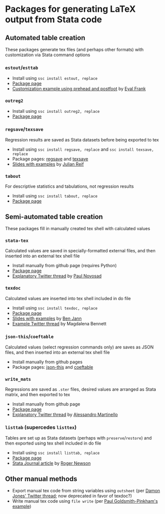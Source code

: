 # Packages for generating LaTeX output from Stata code

## Automated table creation

These packages generate tex files (and perhaps other formats) with customization via Stata command options

### `estout`/`esttab`

- Install using `ssc install estout, replace`
- [Package page](http://repec.sowi.unibe.ch/stata/estout/)
- [Customization example using prehead and postfoot](http://www.eyalfrank.com/code-riffs-stata-and-regression-tables/) by [Eyal Frank](http://www.eyalfrank.com/)


### `outreg2`

- Install using `ssc install outreg2, replace`
- [Package page](http://repec.org/bocode/o/outreg2.html)



### `regsave`/`texsave`

Regression results are saved as Stata datasets before being exported to tex

- Install using `ssc install regsave, replace` and `ssc install texsave, replace`
- Package pages: [regsave](https://econpapers.repec.org/software/bocbocode/S456964.htm) and [texsave](https://econpapers.repec.org/software/bocbocode/S456974.htm)
- [Slides with examples](https://www.stata.com/meeting/boston10/boston10_reif.pdf) by [Julian Reif](http://julianreif.com/)



### `tabout`

For descriptive statistics and tabulations, not regression results

- Install using `ssc install tabout, replace`
- [Package page](http://tabout.net.au/)





## Semi-automated table creation

These packages fill in manually created tex shell with calculated values


### `stata-tex`

Calculated values are saved in specially-formatted external files, and then inserted into an external tex shell file

- Install manually from github page (requires Python)
- [Package page](https://github.com/paulnov/stata-tex)
- [Explanatory Twitter thread](https://twitter.com/paulnovosad/status/1056922582795075584) by [Paul Novosad](http://www.dartmouth.edu/~novosad/)



### `texdoc`

Calculated values are inserted into tex shell included in do file

- Install using `ssc install texdoc, replace`
- [Package page](http://repec.sowi.unibe.ch/stata/texdoc/)
- [Slides with examples](https://www.stata.com/meeting/switzerland16/slides/jann-switzerland16.pdf) by [Ben Jann](http://www.soz.unibe.ch/about_us/people/prof_dr_jann_ben/index_eng.html)
- [Example Twitter thread](https://twitter.com/maibennett/status/1051145477922717696) by Magdalena Bennett



### `json-this`/`coeftable`

Calculated values (select regression commands only) are saves as JSON files, and then inserted into an external tex shell file

- Install manually from github pages
- Package pages: [json-this](https://github.com/gn0/json-this) and [coeftable](https://github.com/gn0/coeftable)



### `write_mats`

Regressions are saved as `.ster` files, desired values are arranged as Stata matrix, and then exported to tex

- Install manually from github page
- [Package page](https://github.com/alemartinello/write_mats)
- [Explanatory Twitter thread](https://twitter.com/ale_martinello/status/1054079452437798912) by [Alessandro Martinello](https://www.alemartinello.com/)



### `listtab` (supercedes `listtex`)

Tables are set up as Stata datasets (perhaps with `preserve`/`restore`) and then exported using tex shell included in do file

- Install using `ssc install listtab, replace`
- [Package page](http://fmwww.bc.edu/RePEc/bocode/l/listtab.html)
- [Stata Journal article](https://www.stata-journal.com/sjpdf.html?articlenum=st0254) by [Roger Newson](http://www.rogernewsonresources.org.uk/)




## Other manual methods
- Export manual tex code from string variables using `outsheet` (per [Damon Jones' Twitter thread](https://twitter.com/nomadj1s/status/1051112991393964032); now deprecated in favor of texdoc?)
- Write manual tex code using `file write` (per [Paul Goldsmith-Pinkham's example](https://gist.github.com/paulgp/7e0c0ad9dee76c4ab8e475e1165d493f))
